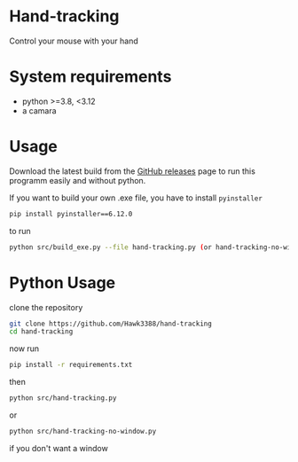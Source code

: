 # Hand-tracking
Control your mouse with your hand

# System requirements
* python >=3.8, <3.12
*  a camara

# Usage
Download the latest build from the [GitHub releases](https://github.com/Hawk3388/hand-tracking/releases) page to run this programm easily and without python.

If you want to build your own .exe file, you have to install `pyinstaller`
```sh
pip install pyinstaller==6.12.0
```
to run
```sh
python src/build_exe.py --file hand-tracking.py (or hand-tracking-no-window.py)
```

# Python Usage
clone the repository
```sh
git clone https://github.com/Hawk3388/hand-tracking
cd hand-tracking
```
now run
```sh
pip install -r requirements.txt
```
then 
```sh
python src/hand-tracking.py
```
or
```sh
python src/hand-tracking-no-window.py
```
if you don't want a window

